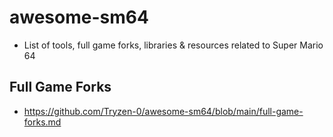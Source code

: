 # awesome-sm64
- List of tools, full game forks, libraries & resources related to Super Mario 64

## Full Game Forks
- https://github.com/Tryzen-0/awesome-sm64/blob/main/full-game-forks.md
